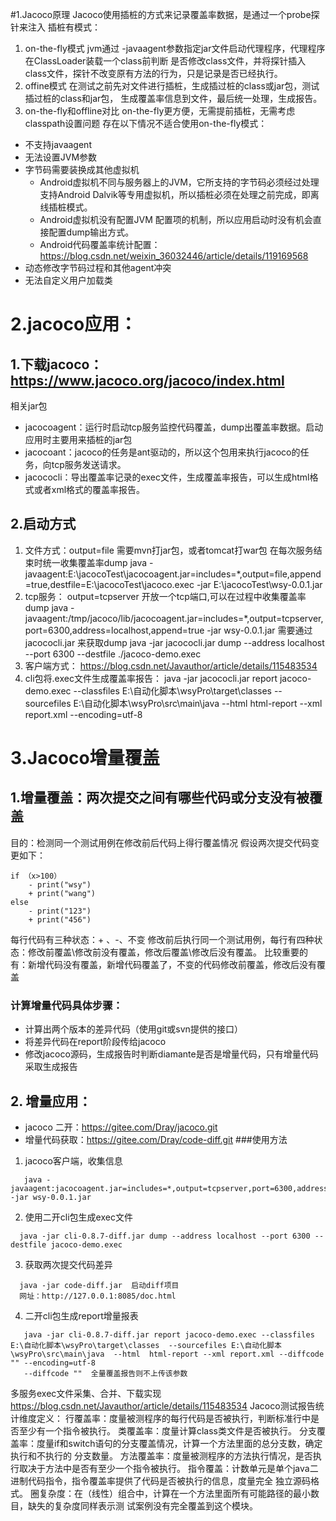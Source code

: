 #1.Jacoco原理
Jacoco使用插桩的方式来记录覆盖率数据，是通过一个probe探针来注入
插桩有模式：
1. on-the-fly模式
jvm通过 -javaagent参数指定jar文件启动代理程序，代理程序在ClassLoader装载一个class前判断
是否修改class文件，并将探针插入class文件，探针不改变原有方法的行为，只是记录是否已经执行。
2. offine模式
在测试之前先对文件进行插桩，生成插过桩的class或jar包，测试插过桩的class和jar包，
生成覆盖率信息到文件，最后统一处理，生成报告。
3. on-the-fly和offline对比
on-the-fly更方便，无需提前插桩，无需考虑classpath设置问题
存在以下情况不适合使用on-the-fly模式：
- 不支持javaagent
- 无法设置JVM参数
- 字节码需要装换成其他虚拟机
   * Android虚拟机不同与服务器上的JVM，它所支持的字节码必须经过处理支持Android Dalvik等专用虚拟机，所以插桩必须在处理之前完成，即离线插桩模式。
   * Android虚拟机没有配置JVM 配置项的机制，所以应用启动时没有机会直接配置dump输出方式。
   * Android代码覆盖率统计配置：https://blog.csdn.net/weixin_36032446/article/details/119169568
- 动态修改字节码过程和其他agent冲突
- 无法自定义用户加载类
# 2.jacoco应用：
## 1.下载jacoco：https://www.jacoco.org/jacoco/index.html
 相关jar包
  - jacocoagent：运行时启动tcp服务监控代码覆盖，dump出覆盖率数据。启动应用时主要用来插桩的jar包
  - jacocoant：jacoco的任务是ant驱动的，所以这个包用来执行jacoco的任务，向tcp服务发送请求。
  - jacococli：导出覆盖率记录的exec文件，生成覆盖率报告，可以生成html格式或者xml格式的覆盖率报告。

## 2.启动方式
1. 文件方式：output=file
    需要mvn打jar包，或者tomcat打war包
    在每次服务结束时统一收集覆盖率dump
    java -javaagent:E:\jacocoTest\jacocoagent.jar=includes=*,output=file,append=true,destfile=E:\jacocoTest\jacoco.exec -jar E:\jacocoTest\wsy-0.0.1.jar
2. tcp服务： output=tcpserver
    开放一个tcp端口,可以在过程中收集覆盖率dump
    java -javaagent:/tmp/jacoco/lib/jacocoagent.jar=includes=*,output=tcpserver,port=6300,address=localhost,append=true -jar wsy-0.0.1.jar
    需要通过jacococli.jar 来获取dump
    java -jar jacococli.jar dump --address localhost --port 6300 --destfile ./jacoco-demo.exec
3. 客户端方式：
   https://blog.csdn.net/Javauthor/article/details/115483534
4. cli包将.exec文件生成覆盖率报告：
   java -jar jacococli.jar report jacoco-demo.exec --classfiles  E:\自动化脚本\wsyPro\target\classes  --sourcefiles E:\自动化脚本\wsyPro\src\main\java  --html  html-report --xml report.xml --encoding=utf-8

# 3.Jacoco增量覆盖
## 1.增量覆盖：两次提交之间有哪些代码或分支没有被覆盖
目的：检测同一个测试用例在修改前后代码上得行覆盖情况
假设两次提交代码变更如下：
```
if （x>100）
    - print("wsy")
    + print("wang")
else
    - print("123")
    + print("456")
```
每行代码有三种状态：+ 、-、不变
修改前后执行同一个测试用例，每行有四种状态：修改前覆盖\修改前没有覆盖，修改后覆盖\修改后没有覆盖。
比较重要的有：新增代码没有覆盖，新增代码覆盖了，不变的代码修改前覆盖，修改后没有覆盖
### 计算增量代码具体步骤：
- 计算出两个版本的差异代码（使用git或svn提供的接口）
- 将差异代码在report阶段传给jacoco
- 修改jacoco源码，生成报告时判断diamante是否是增量代码，只有增量代码采取生成报告
## 2. 增量应用：
  * jacoco 二开：https://gitee.com/Dray/jacoco.git
  * 增量代码获取：https://gitee.com/Dray/code-diff.git
###使用方法
  1. jacoco客户端，收集信息
```shell
   java -javaagent:jacocoagent.jar=includes=*,output=tcpserver,port=6300,address=localhost,append=true -jar wsy-0.0.1.jar
```
  2. 使用二开cli包生成exec文件
```shell
  java -jar cli-0.8.7-diff.jar dump --address localhost --port 6300 --destfile jacoco-demo.exec
```
 3. 获取两次提交代码差异
```shell
  java -jar code-diff.jar  启动diff项目
  网址：http://127.0.0.1:8085/doc.html
```
 4. 二开cli包生成report增量报表
 ```shell
    java -jar cli-0.8.7-diff.jar report jacoco-demo.exec --classfiles  E:\自动化脚本\wsyPro\target\classes  --sourcefiles E:\自动化脚本\wsyPro\src\main\java  --html  html-report --xml report.xml --diffcode "" --encoding=utf-8
    --diffcode ""  全量覆盖报告则不上传该参数
```
 


多服务exec文件采集、合并、下载实现
https://blog.csdn.net/Javauthor/article/details/115483534
Jacoco测试报告统计维度定义：
行覆盖率：度量被测程序的每行代码是否被执行，判断标准行中是否至少有一个指令被执行。
类覆盖率：度量计算class类文件是否被执行。
分支覆盖率：度量if和switch语句的分支覆盖情况，计算一个方法里面的总分支数，确定执行和不执行的 分支数量。
方法覆盖率：度量被测程序的方法执行情况，是否执行取决于方法中是否有至少一个指令被执行。
指令覆盖：计数单元是单个java二进制代码指令，指令覆盖率提供了代码是否被执行的信息，度量完全 独立源码格式。
圈复杂度：在（线性）组合中，计算在一个方法里面所有可能路径的最小数目，缺失的复杂度同样表示测 试案例没有完全覆盖到这个模块。